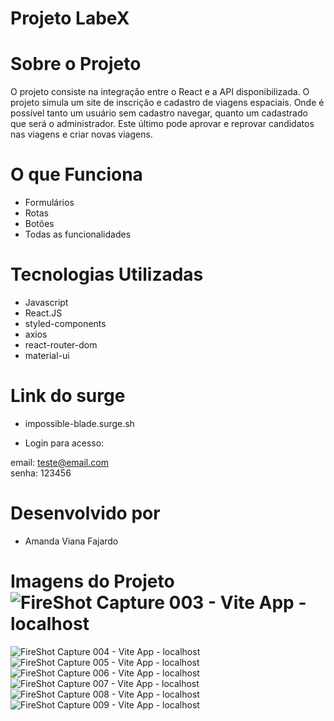 # Projeto LabeX

# Sobre o Projeto 

O projeto consiste na integração entre o React e a API disponibilizada. O projeto simula um site de inscrição e cadastro de viagens espaciais. Onde é possível tanto um usuário sem cadastro navegar, quanto um cadastrado que será o administrador. Este último pode aprovar e reprovar candidatos nas viagens e criar novas viagens. 

# O que Funciona

- Formulários 
- Rotas 
- Botões
- Todas as funcionalidades

# Tecnologias Utilizadas

- Javascript 
- React.JS
- styled-components
- axios
- react-router-dom
- material-ui

# Link do surge

- impossible-blade.surge.sh

- Login para acesso: 

email: teste@email.com  
senha: 123456

# Desenvolvido por 

- Amanda Viana Fajardo

# Imagens do Projeto ![FireShot Capture 003 - Vite App - localhost](https://user-images.githubusercontent.com/98184031/214878226-5b378661-ce03-4b39-af7f-d4e566dd5113.png)
![FireShot Capture 004 - Vite App - localhost](https://user-images.githubusercontent.com/98184031/214878303-e6375030-42d1-4c38-a32e-503bf4f95c58.png)
![FireShot Capture 005 - Vite App - localhost](https://user-images.githubusercontent.com/98184031/214878314-ce08353b-ae8c-41bd-8fa2-838c9f58bbca.png)
![FireShot Capture 006 - Vite App - localhost](https://user-images.githubusercontent.com/98184031/214878317-a30221b1-d1bc-4914-bb41-3f3a4ebab76b.png)
![FireShot Capture 007 - Vite App - localhost](https://user-images.githubusercontent.com/98184031/214878321-d503fe60-9fd8-4f8f-88d0-736c655fc7ad.png)
![FireShot Capture 008 - Vite App - localhost](https://user-images.githubusercontent.com/98184031/214878323-84274152-3a52-4192-a557-582491be5935.png)
![FireShot Capture 009 - Vite App - localhost](https://user-images.githubusercontent.com/98184031/214878325-fd56b0c6-a876-47d9-a129-29cc63982872.png)
